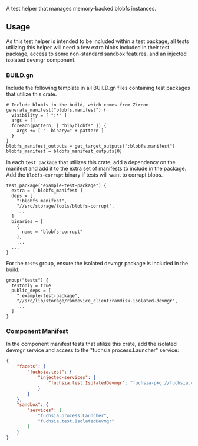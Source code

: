 
A test helper that manages memory-backed blobfs instances.

## Usage

As this test helper is intended to be included within a test package, all tests
utilizing this helper will need a few extra blobs included in their test
package, access to some non-standard sandbox features, and an injected isolated
devmgr component.

### BUILD.gn

Include the following template in all BUILD.gn files containing test packages
that utilize this crate.

```
# Include blobfs in the build, which comes from Zircon
generate_manifest("blobfs.manifest") {
  visibility = [ ":*" ]
  args = []
  foreach(pattern, [ "bin/blobfs" ]) {
    args += [ "--binary=" + pattern ]
  }
}
blobfs_manifest_outputs = get_target_outputs(":blobfs.manifest")
blobfs_manifest = blobfs_manifest_outputs[0]
```

In each `test_package` that utilizes this crate, add a dependency on the
manifest and add it to the extra set of manifests to include in the package. Add
the `blobfs-corrupt` binary if tests will want to corrupt blobs.

```
test_package("example-test-package") {
  extra = [ blobfs_manifest ]
  deps = [
    ":blobfs.manifest",
    "//src/storage/tools/blobfs-corrupt",
    ...
  ]
  binaries = [
    {
      name = "blobfs-corrupt"
    },
    ...
  ...
}
```

For the `tests` group, ensure the isolated devmgr package is included in the
build:

```
group("tests") {
  testonly = true
  public_deps = [
    ":example-test-package",
    "//src/lib/storage/ramdevice_client:ramdisk-isolated-devmgr",
    ...
  ]
}
```

### Component Manifest

In the component manifest tests that utilize this crate, add the isolated devmgr
service and access to the "fuchsia.process.Launcher" service:

```json
{
    "facets": {
        "fuchsia.test": {
            "injected-services": {
                "fuchsia.test.IsolatedDevmgr": "fuchsia-pkg://fuchsia.com/ramdisk-isolated-devmgr#meta/ramdisk-isolated-devmgr.cmx"
            }
        }
    },
    "sandbox": {
        "services": [
            "fuchsia.process.Launcher",
            "fuchsia.test.IsolatedDevmgr"
        ]
    }
}
```
